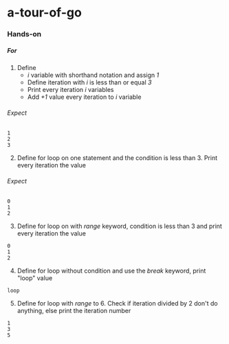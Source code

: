 # a-tour-of-go

### Hands-on

##### For

1. Define
   - _i_ variable with shorthand notation and assign _1_
   - Define iteration with _i_ is less than or equal _3_
   - Print every iteration _i_ variables
   - Add _+1_ value every iteration to _i_ variable

###### Expect

```
1
2
3
```

2. Define for loop on one statement and the condition is less than 3. Print every iteration the value

###### Expect

```
0
1
2
```

3. Define for loop on with _range_ keyword, condition is less than 3 and print every iteration the value

```
0
1
2
```

4. Define for loop without condition and use the _break_ keyword, print "loop" value

```
loop
```

5. Define for loop with _range_ to 6. Check if iteration divided by 2 don't do anything, else print the iteration number

```
1
3
5
```
